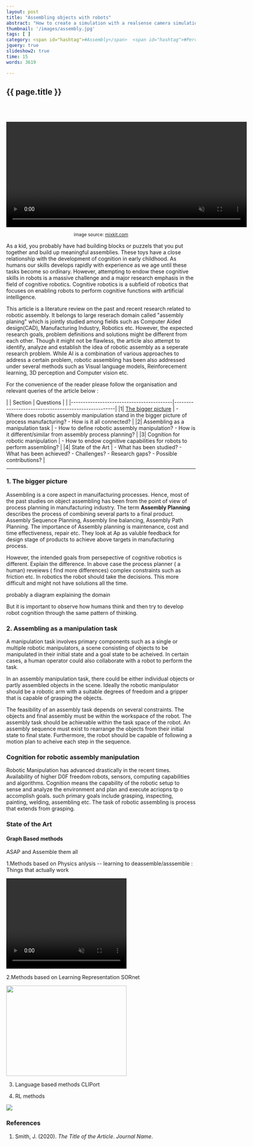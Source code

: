 ```yaml
---
layout: post
title: "Assembling objects with robots"
abstract: "How to create a simulation with a realsense camera simulation and a custom gazebo world?"
thumbnail: '/images/assembly.jpg'
tags: [ ]
category: <span id="hashtag">#Assembly</span>  <span id="hashtag">#Perception</span>
jquery: true
slideshow2: true
time: 15
words: 3619

---
```

## {{ page.title }}

<div align="center">
  <video width="640" height="280" autoplay="true" muted="true" loop="true" style="margin-top: 50px;">
    <source src="https://assets.mixkit.co/videos/preview/mixkit-girl-putting-together-a-figure-with-legos-42182-large.mp4" type="video/mp4" />
  </video>
  <p style="text-align: center; font-size: 12px"> image source: <a href="https://mixkit.co/free-stock-video/girl-putting-together-a-figure-with-legos-42182/">  mixkit.com</a></p>
</div>

As a kid, you probably have had building blocks or puzzels that you put together and build up meaningful assemblies. These toys have a close relationship with the development of cognition in early childhood. As humans our skills develops rapidly with experience as we age until these tasks become so ordinary. However, attempting to endow these cognitive skills in robots is a massive challenge and a major research emphasis in the field of cognitive robotics. Cognitive robotics is a subfield of robotics that focuses on enabling robots to perform cognitive functions with artificial intelligence.

This article is a literature review on the past and recent research related to robotic assembly. It belongs to large reserach domain called "assembly planing" which is jointly studied among fields such as  Computer Aided design(CAD), Manufacturing Industry, Robotics etc. However, the expected research goals, problem definitions and solutions might be different from each other. Though it might not be flawless, the article also attempt to identify, analyze and establish the idea of robotic assembly as a seperate research problem. While AI is a combination of various approaches to address a certain problem, robotic assembling has been also addressed under several methods such as Visual language models, Reinforecement learning, 3D perception and Computer vision etc. 

For the convenience of the reader please follow the organisation and relevant queries of the article below :


| | Section                                  | Questions                                           |
| |------------------------------------------|-----------------------------------------------------|
|1| [The bigger picture](#the-bigger-picture) | - Where does robotic assembly manipulation stand in the bigger picture of process manufacturing? - How is it all connected? |
|2| Assembling as a manipulation task    | - How to define robotic assembly manipulation? - How is it different/similar from assembly process planning? |
|3| Cognition for robotic manipulation   | - How to endow cognitive capabilities for robots to perform assembling? |
|4| State of the Art                     | - What has been studied? - What has been achieved? - Challenges? - Research gaps? - Possible contributions? |


---
### 1. The bigger picture

Assembling is a core aspect in manuifacturing processes. Hence, most of the past studies on object assembling has been from the point of view of process planning in manufacturing industry. The term **Assembly Planning** describes the process of combining several parts to a final product. Assembly Sequence Planning, Assembly line balancing, Assembly Path Planning. The importance of Assembly planning is maintenance, cost and time effectiveness, repair etc. They look at Ap as valuble feedback for design stage of products to achieve above targets in manufacturing process.

However, the intended goals from persepective of cognitive robotics is different. Explain the difference. In above case the process planner ( a human) reveiews ( find more differences) complex constraints such as friction etc. In robotics the robot should take the decisions. This more difficult and might not have solutions all the time. 

probably a diagram explaining the domain

But it is important to observe how humans think and then try to develop robot cognition through the same pattern of thinking. 


### 2. Assembling as a manipulation task

A manipulation task involves primary components such as a single or multiple robotic manipulators, a scene consisting of objects to be manipulated in their initial state and a goal state to be acheived. In certain cases, a human operator could also collaborate with a robot to perform the task.

In an assembly manipulation task, there could be either individual objects or partly assembled objects in the scene. Ideally the robotic manipulator should be a robotic arm with a suitable degrees of freedom and a gripper that is capable of grasping the objects. 

The feasibility of an assembly task depends on several constraints. The objects and final assembly must be within the workspace of the robot. The assembly task should be achievable within the task space of the robot. An assembly sequence must exist to rearrange the objects from their initial state to final state. Furthermore, the robot should be capable of following a motion plan to acheive each step in the sequence.

### Cognition for robotic assembly manipulation

Robotic Manipulation has advanced drastically in the recent times. Availability of higher D0F freedom robots, sensors, computing capabilities and algorithms. Cognition means the capability of the robotic setup to sense and analyze the environment and plan and execute acriopns tp o accomplish goals. such primary goals include grasping, inspecting, painting, welding, assembling etc. The task of robotic assembling is process that extends from grasping. 


### State of the Art



#### Graph Based methods

ASAP and Assemble them all







1.Methods based on Physics anlysis -- learning to deassemble/asssemble : Things that actually work

<video width="320"  height="240"  autoplay="true" muted="true" loop="true">
<source 
            src="http://asap.csail.mit.edu/static/videos/robot-01235.mp4" 
            type="video/mp4" />
</video>

2.Methods based on Learning Representation SORnet

<img src="https://lh5.googleusercontent.com/NHwjAH-VOvfitUPXCO2aSpHEYJMASYdbldUM_kT1qDfAyy6yXygVDoMLtPf-qW5dxAzqnlblp_tUMrwRVyEjtIKHXeS3eS0ddb5KAGUAI6O1MPIMwifRM-czEWE1LYDD=w1280" width="320" height="240"/>

3. Language based methods CLIPort

4. RL methods

<img src="https://developer-blogs.nvidia.com/wp-content/uploads/2023/05/IndustReal_Simtoreal.gif" align="center"/>

### References

<ol>
<li id="smith2020">
<p>Smith, J. (2020). <em>The Title of the Article</em>. <em>Journal Name</em>.</p>
</li>
</ol>